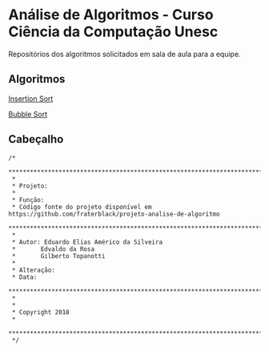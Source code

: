 # Análise de Algoritmos - Curso Ciência da Computação Unesc
Repositórios dos algoritmos solicitados em sala de aula para a equipe.
## Algoritmos
[Insertion Sort](https://github.com/fraterblack/projeto-analise-de-algoritmo/tree/master/src/com/analise/insertionSort)

[Bubble Sort](https://github.com/fraterblack/projeto-analise-de-algoritmo/tree/master/src/com/analise/bubbleSort)

## Cabeçalho
```
/*
 *************************************************************************
 *
 * Projeto: 
 *
 * Função: 
 * Código fonte do projeto disponível em https://github.com/fraterblack/projeto-analise-de-algoritmo
 *************************************************************************
 *
 * Autor: Eduardo Elias Américo da Silveira
 * 		 Edvaldo da Rosa
 * 		 Gilberto Topanotti
 *
 * Alteração:
 * Data: 
 *************************************************************************
 *
 *
 * Copyright 2018
 *
 *************************************************************************
 */
 ```
